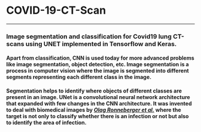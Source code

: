 # COVID-19-CT-Scan
---
### Image segmentation and classification for Covid19 lung CT-scans using UNET implemented in Tensorflow and Keras.
#### Apart from classification, CNN is used today for more advanced problems like image segmentation, object detection, etc. Image segmentation is a process in computer vision where the image is segmented into different segments representing each different class in the image. 
#### Segmentation helps to identify where objects of different classes are present in an image. UNet is a convolutional neural network architecture that expanded with few changes in the CNN architecture. It was invented to deal with biomedical images by [*Olag Ronneberger et al.*](https://arxiv.org/pdf/1505.04597.pdf) where the target is not only to classify whether there is an infection or not but also to identify the area of infection.   
